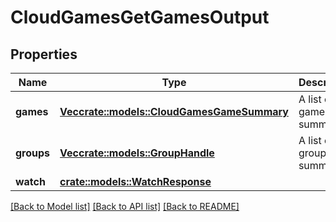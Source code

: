 # CloudGamesGetGamesOutput

## Properties

Name | Type | Description | Notes
------------ | ------------- | ------------- | -------------
**games** | [**Vec<crate::models::CloudGamesGameSummary>**](CloudGamesGameSummary.md) | A list of game summaries. | 
**groups** | [**Vec<crate::models::GroupHandle>**](GroupHandle.md) | A list of group summaries. | 
**watch** | [**crate::models::WatchResponse**](WatchResponse.md) |  | 

[[Back to Model list]](../README.md#documentation-for-models) [[Back to API list]](../README.md#documentation-for-api-endpoints) [[Back to README]](../README.md)


